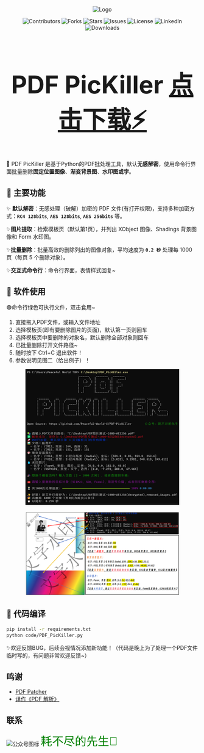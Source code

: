 <p align="center">
  <img src="code/icon.ico" alt="Logo" width="150"/>
</p>

<p align="center">
  <img src="https://img.shields.io/github/contributors/Peaceful-World-X/PDF-PicKiller" alt="Contributors"/>
  <img src="https://img.shields.io/github/forks/Peaceful-World-X/PDF-PicKiller" alt="Forks"/>
  <img src="https://img.shields.io/github/stars/Peaceful-World-X/PDF-PicKiller" alt="Stars"/>
  <img src="https://img.shields.io/github/issues/Peaceful-World-X/PDF-PicKiller" alt="Issues"/>
  <img src="https://img.shields.io/github/license/Peaceful-World-X/PDF-PicKiller" alt="License"/>
  <img src="https://img.shields.io/badge/LinkedIn-Profile-blue" alt="LinkedIn"/>
  <img src="https://img.shields.io/github/downloads/Peaceful-World-X/PDF-PicKiller/total" alt="Downloads"/>
</p>

<h1 align="center" style="font-size: 64px;">PDF PicKiller 
  <a href="https://github.com/Peaceful-World-X/PDF-PicKiller/releases/download/V1.0/PDF_PicKiller_V1.0.exe" download>点击下载⚡</a>
</h1>


 🤖 PDF PicKiller 是基于Python的PDF批处理工具，默认**无感解密**，使用命令行界面批量删除**固定位置图像**、**渐变背景图**、**水印图或字**。

## 🥳 主要功能

✨ **默认解密**：无感处理（破解）加密的 PDF 文件(有打开权限)，支持多种加密方式：**`RC4 128bits`**, **`AES 128bits`**, **`AES 256bits`** 等。

✨**图片提取**：检索模板页（默认第1页），并列出 XObject 图像、Shadings 背景图像和 Form 水印图。

✨**批量删除**：批量高效的删除列出的图像对象，平均速度为 **`0.2 秒`** 处理每 1000 页（每页 5 个删除对象）。

✨**交互式命令行**：命令行界面，表情样式回复~

## 🤪 软件使用

🟢命令行绿色可执行文件，双击食用~
1. 直接拖入PDF文件，或输入文件地址
2. 选择模板页(即有要删除图片的页面)，默认第一页则回车
3. 选择模板页中要删除的对象名，默认删除全部对象则回车
4. 已批量删除打开文件路径~
5. 随时按下 Ctrl+C 退出软件！
6. 参数说明见图二（给出例子）！

<p align="center">
  <img src="images/demo.png" alt="软件界面" width="80%"/>
</p>

<p align="center">
  <img src="images/demo2.png" alt="参数说明" width="80%"/>
</p>

## 🤗 代码编译
```bash
pip install -r requirements.txt
python code/PDF_PicKiller.py
```
✨欢迎反馈BUG，后续会视情况添加新功能！（代码是晚上为了处理一个PDF文件临时写的，有问题非常欢迎反馈~）

## 鸣谢
- [PDF Patcher](https://github.com/wmjordan/pdfpatcher)
- [译作《PDF 解析》](https://github.com/zxyle/PDF-Explained)

## 联系
<p align="left">
  <img src="https://open.weixin.qq.com/zh_CN/htmledition/res/assets/res-design-download/icon64_appwx_logo.png" alt="公众号图标" width="15" style="vertical-align: middle;"/>
  <a href="https://mp.weixin.qq.com/s/oKylZyrSxNqMK8lUIo4RAw" style="font-size: 30px; color: green; text-decoration: none; font-family: sans-serif;">耗不尽的先生🥳</a>
</p>




